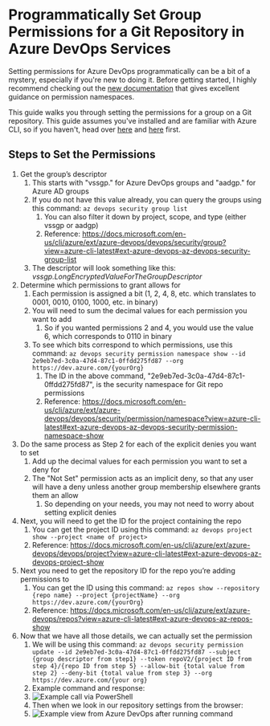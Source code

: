 # Programmatically Set Group Permissions for a Git Repository in Azure DevOps Services
Setting permissions for Azure DevOps programmatically can be a bit of a mystery, especially if you're new to doing it. Before getting started, I highly recommend checking out the [new documentation](https://docs.microsoft.com/en-us/azure/devops/organizations/security/namespace-reference?view=azure-devops) that gives excellent guidance on permission namespaces. 

This guide walks you through setting the permissions for a group on a Git repository. This guide assumes you've installed and are familiar with Azure CLI, so if you haven't, head over [here](https://docs.microsoft.com/en-us/cli/azure/install-azure-cli?view=azure-cli-latest) and [here](https://docs.microsoft.com/en-us/azure/devops/cli/index?view=azure-devops) first.

## Steps to Set the Permissions
1. Get the group’s descriptor
    1. This starts with "vssgp." for Azure DevOps groups and "aadgp." for Azure AD groups
    2. If you do not have this value already, you can query the groups using this command: ```az devops security group list```
        1. You can also filter it down by project, scope, and type (either vssgp or aadgp)
        2. Reference: https://docs.microsoft.com/en-us/cli/azure/ext/azure-devops/devops/security/group?view=azure-cli-latest#ext-azure-devops-az-devops-security-group-list
    3. The descriptor will look something like this: *vssgp.LongEncryptedValueForTheGroupDescriptor*
2. Determine which permissions to grant allows for
    1. Each permission is assigned a bit (1, 2, 4, 8, etc. which translates to 0001, 0010, 0100, 1000, etc. in binary)
    2. You will need to sum the decimal values for each permission you want to add
        1. So if you wanted permissions 2 and 4, you would use the value 6, which corresponds to 0110 in binary
    3. To see which bits correspond to which permissions, use this command: ```az devops security permission namespace show --id 2e9eb7ed-3c0a-47d4-87c1-0ffdd275fd87 --org https://dev.azure.com/{yourOrg}```
        1. The ID in the above command, "2e9eb7ed-3c0a-47d4-87c1-0ffdd275fd87", is the security namespace for Git repo permissions
        2. Reference: https://docs.microsoft.com/en-us/cli/azure/ext/azure-devops/devops/security/permission/namespace?view=azure-cli-latest#ext-azure-devops-az-devops-security-permission-namespace-show
3. Do the same process as Step 2 for each of the explicit denies you want to set
    1. Add up the decimal values for each permission you want to set a deny for
    2. The "Not Set" permission acts as an implicit deny, so that any user will have a deny unless another group membership elsewhere grants them an allow
        1. So depending on your needs, you may not need to worry about setting explicit denies
4. Next, you will need to get the ID for the project containing the repo
    1. You can get the project ID using this command: ```az devops project show --project <name of project>```
    2. Reference: https://docs.microsoft.com/en-us/cli/azure/ext/azure-devops/devops/project?view=azure-cli-latest#ext-azure-devops-az-devops-project-show
5. Next you need to get the repository ID for the repo you’re adding permissions to
    1. You can get the ID using this command: ```az repos show --repository {repo name} --project {projectName} --org https://dev.azure.com/{yourOrg}```
    2. Reference: https://docs.microsoft.com/en-us/cli/azure/ext/azure-devops/repos?view=azure-cli-latest#ext-azure-devops-az-repos-show
6. Now that we have all those details, we can actually set the permission
    1. We will be using this command: ```az devops security permission update --id 2e9eb7ed-3c0a-47d4-87c1-0ffdd275fd87 --subject {group descriptor from step1} --token repoV2/{project ID from step 4}/{repo ID from step 5} --allow-bit {total value from step 2} --deny-bit {total value from step 3} --org https://dev.azure.com/{your org}```
    2. Example command and response:
    3. ![Example call via PowerShell](https://github.com/anmason/AzureDevOpsHelps/blob/master/_Images/Repos/az_cli_group_permissions_example.png)
    4. Then when we look in our repository settings from the browser:
    5. ![Example view from Azure DevOps after running command](https://github.com/anmason/AzureDevOpsHelps/blob/master/_Images/Repos/az_cli_group_permissions_devops_view.jpg)
